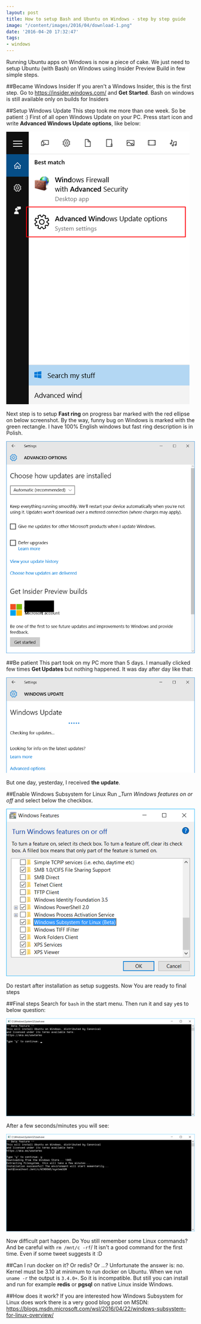 ```yaml
---
layout: post
title: How to setup Bash and Ubuntu on Windows - step by step guide
image: "/content/images/2016/04/download-1.png"
date: '2016-04-20 17:32:47'
tags:
- windows
---
```


Running Ubuntu apps on Windows is now a piece of cake. We just need to setup Ubuntu (with Bash) on Windows using Insider Preview Build in few simple steps.

##Became Windows Insider
If you aren't a Windows Insider, this is the first step. Go to https://insider.windows.com/ and **Get Started**.
Bash on windows is still available only on builds for Insiders

##Setup Windows Update
This step took me more than one week. So be patient :)
First of all open Windows Update on your PC. Press start icon and write __Advanced Windows Update options__, like below:

![](/content/images/2016/04/00.png)

Next step is to setup **Fast ring** on progress bar marked with the red ellipse on below screenshot. By the way, funny bug on Windows is marked with the green rectangle. I have 100% English windows but fast ring description is in Polish.

![](/content/images/2016/04/02-1.png)

##Be patient
This part took on my PC more than 5 days. I manually clicked few times __Get Updates__ but nothing happened. It was day after day like that:

![](/content/images/2016/04/01-1.png)

But one day, yesterday, I received **the update**.

##Enable Windows Subsystem for Linux
Run __Turn Windows features on or off_ and select below the checkbox.

![](/content/images/2016/04/03.png)

Do restart after installation as setup suggests. Now You are ready to final steps

##Final steps
Search for `bash` in the start menu. Then run it and say `y`es to below question:

![](/content/images/2016/04/06.png)

After a few seconds/minutes you will see:

![](/content/images/2016/04/07.png)

Now difficult part happen. Do You still remember some Linux commands? And be careful with `rm /mnt/c -rf`/ It isn't a good command for the first time. Even if some tweet suggests it :D

##Can I run docker on it? Or redis? Or ...?
Unfortunate the answer is: no. Kernel must be 3.10 at minimum to run docker on Ubuntu. When we run `uname -r` the output is `3.4.0+`. So it is incompatible. But still you can install and run for example **redis** or **pgsql** on native Linux inside Windows.

##How does it work?
If you are interested how Windows Subsystem for Linux does work there is a very good blog post on MSDN: https://blogs.msdn.microsoft.com/wsl/2016/04/22/windows-subsystem-for-linux-overview/